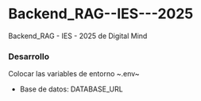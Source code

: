 # Backend_RAG--IES---2025
Backend_RAG - IES - 2025 de Digital Mind


### Desarrollo
Colocar las variables de entorno ~.env~ 

- Base de datos: DATABASE_URL